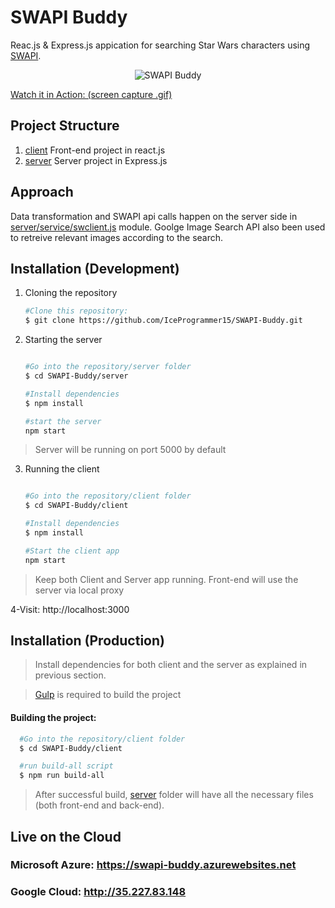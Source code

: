 # SWAPI Buddy 
Reac.js & Express.js appication for searching Star Wars characters using [SWAPI](https://swapi.co/).



<p align="center">
  <img src="swbuddy.gif" alt="SWAPI Buddy" >
</p>

[Watch it in Action: (screen capture .gif)](swbuddy.gif)

## Project Structure

1. [client](client) Front-end project in react.js
2. [server](client) Server project in Express.js




## Approach
Data transformation and SWAPI api calls happen on the server side in [server/service/swclient.js](server/service/swclient.js) module.
Goolge Image Search API also been used to retreive relevant images according to the search.




## Installation (Development)

1. Cloning the repository
    ```bash          
    #Clone this repository:
    $ git clone https://github.com/IceProgrammer15/SWAPI-Buddy.git
    ```

2. Starting the server
    ```bash          
    
    #Go into the repository/server folder
    $ cd SWAPI-Buddy/server

    #Install dependencies
    $ npm install

    #start the server
    npm start
    ```
> Server will be running on port 5000 by default    

3. Running the client
    ```bash          
    
    #Go into the repository/client folder
    $ cd SWAPI-Buddy/client

    #Install dependencies
    $ npm install

    #Start the client app
    npm start
    ```
> Keep both Client and Server app running. Front-end will use the server via local proxy 

4-Visit: http://localhost:3000





## Installation (Production)
>Install dependencies for both client and the server as explained in previous section.

>[Gulp](https://gulpjs.com/) is required to build the project


#### Building the project: 

  ```bash            
    #Go into the repository/client folder
    $ cd SWAPI-Buddy/client

    #run build-all script
    $ npm run build-all
  ```
>After successful build, [server](server) folder will have all the necessary files (both front-end and back-end).




## Live on the Cloud

### Microsoft Azure:  https://swapi-buddy.azurewebsites.net

### Google Cloud: http://35.227.83.148



